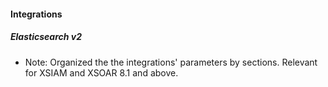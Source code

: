 
#### Integrations
##### Elasticsearch v2
- Note: Organized the the integrations' parameters by sections. Relevant for XSIAM and XSOAR 8.1 and above.